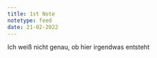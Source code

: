 ```yaml
---
title: 1st Note
notetype: feed 
date: 21-02-2022
---
```


Ich weiß nicht genau, ob hier irgendwas entsteht